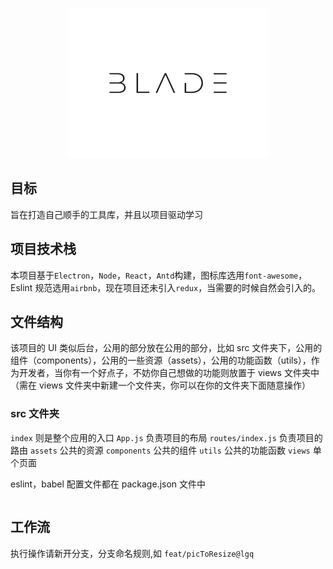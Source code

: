 <p align="center">
  <img width="320" src="./logo.svg">
</p>

## 目标

旨在打造自己顺手的工具库，并且以项目驱动学习

## 项目技术栈

本项目基于`Electron`，`Node`，`React`，`Antd`构建，图标库选用`font-awesome`，Eslint 规范选用`airbnb`，现在项目还未引入`redux`，当需要的时候自然会引入的。

## 文件结构

该项目的 UI 类似后台，公用的部分放在公用的部分，比如 src 文件夹下，公用的组件（components），公用的一些资源（assets），公用的功能函数（utils），作为开发者，当你有一个好点子，不妨你自己想做的功能则放置于 views 文件夹中（需在 views 文件夹中新建一个文件夹，你可以在你的文件夹下面随意操作）

### src 文件夹

`index` 则是整个应用的入口
`App.js` 负责项目的布局
`routes/index.js` 负责项目的路由
`assets` 公共的资源
`components` 公共的组件
`utils` 公共的功能函数
`views` 单个页面

eslint，babel 配置文件都在 package.json 文件中

```js
```

## 工作流

执行操作请新开分支，分支命名规则,如 `feat/picToResize@lgq`
